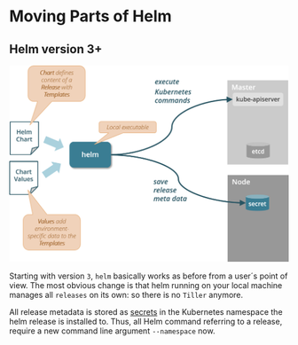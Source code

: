 # Moving Parts of Helm

## Helm version 3+

![](img/helm3_moving_parts.png)

Starting with version `3`, `helm` basically works as before from a user´s point of view.
The most obvious change is that helm running on your local machine manages all `releases`
on its own: so there is no `Tiller` anymore.

All release metadata is stored as [secrets](../kubernetes/k8s_configuring_applications.md#secret) in the Kubernetes namespace the helm release is
installed to. Thus, all Helm command referring to a release, require a new command line
argument `--namespace` now.